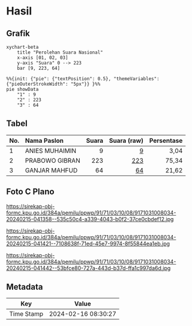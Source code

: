 # Hasil

## Grafik

```mermaid
xychart-beta
    title "Perolehan Suara Nasional"
    x-axis [01, 02, 03]
    y-axis "Suara" 0 --> 223
    bar [9, 223, 64]
```

```mermaid
%%{init: {"pie": {"textPosition": 0.5}, "themeVariables": {"pieOuterStrokeWidth": "5px"}} }%%
pie showData
    "1" : 9
    "2" : 223
    "3" : 64
```

## Tabel

| No. | Nama Paslon    | Suara | Suara (raw) | Persentase |
|:--- |:-------------- | -----:| -----------:| ----------:|
| 1   | ANIES MUHAIMIN | 9     | [9][p-1]    | 3,04       |
| 2   | PRABOWO GIBRAN | 223   | [223][p-2]  | 75,34      |
| 3   | GANJAR MAHFUD  | 64    | [64][p-3]   | 21,62      |


[p-1]: https://github.com/gigit-pemilu/pemilu-2024/blob/main/pilpres/hitung-suara/sub/91-papua/sub/71-kota-jayapura/sub/03-abepura/sub/1008-awiyo/sub/034-tps/sub/paslon-1.txt
[p-2]: https://github.com/gigit-pemilu/pemilu-2024/blob/main/pilpres/hitung-suara/sub/91-papua/sub/71-kota-jayapura/sub/03-abepura/sub/1008-awiyo/sub/034-tps/sub/paslon-2.txt
[p-3]: https://github.com/gigit-pemilu/pemilu-2024/blob/main/pilpres/hitung-suara/sub/91-papua/sub/71-kota-jayapura/sub/03-abepura/sub/1008-awiyo/sub/034-tps/sub/paslon-3.txt

## Foto C Plano

https://sirekap-obj-formc.kpu.go.id/384a/pemilu/ppwp/91/71/03/10/08/9171031008034-20240215-041358--535c50c4-a339-4043-b0f2-37ce0cbdef12.jpg

https://sirekap-obj-formc.kpu.go.id/384a/pemilu/ppwp/91/71/03/10/08/9171031008034-20240215-041421--7108638f-71ed-45e7-9974-8f55844ea1eb.jpg

https://sirekap-obj-formc.kpu.go.id/384a/pemilu/ppwp/91/71/03/10/08/9171031008034-20240215-041442--53bfce80-727a-443d-b37d-ffa1c997da6d.jpg


## Metadata

| Key        | Value               |
| ---------- | ------------------- |
| Time Stamp | 2024-02-16 08:30:27 |



